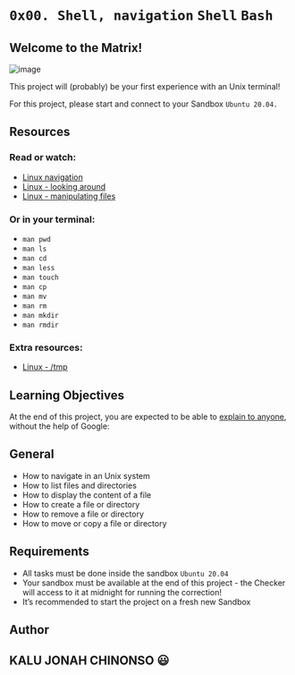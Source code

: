 # `0x00. Shell, navigation` `Shell` `Bash`

## Welcome to the Matrix!

![image](https://github.com/NonsoTheTechGuy/alx-pre_course/assets/92136146/5c477c12-2433-45a8-8a09-ee59a744b418)


This project will (probably) be your first experience with an Unix terminal!

For this project, please start and connect to your Sandbox `Ubuntu 20.04.`

## Resources
### Read or watch:

- [Linux navigation](https://intranet.alxswe.com/rltoken/4m4Lw9rUZFhQig7NZUF80w)
- [Linux - looking around](https://intranet.alxswe.com/rltoken/8XkgWppn3ObNmj8qA061-w)
- [Linux - manipulating files](https://intranet.alxswe.com/rltoken/d6lEkcOvkRj8jNOLo4udcA)

### Or in your terminal:

- `man pwd`
- `man ls`
- `man cd`
- `man less`
- `man touch`
- `man cp`
- `man mv`
- `man rm`
- `man mkdir`
- `man rmdir`

### Extra resources:

- [Linux - /tmp](https://intranet.alxswe.com/rltoken/6MPxRI9oWAh31oumJAQV4g)

## Learning Objectives
At the end of this project, you are expected to be able to [explain to anyone](https://intranet.alxswe.com/rltoken/g6OM32fuu9lhefSMMlyCEw), without the help of Google:

## General
- How to navigate in an Unix system
- How to list files and directories
- How to display the content of a file
- How to create a file or directory
- How to remove a file or directory
- How to move or copy a file or directory
 
## Requirements
- All tasks must be done inside the sandbox `Ubuntu 20.04`
- Your sandbox must be available at the end of this project - the Checker will access to it at midnight for running the correction!
- It’s recommended to start the project on a fresh new Sandbox

## Author

## KALU JONAH CHINONSO 😃
